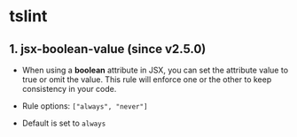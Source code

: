 # tslint

## 1. jsx-boolean-value (since v2.5.0)

- When using a **boolean** attribute in JSX, you can set the attribute value to true or omit the value. This rule will enforce one or the other to keep consistency in your code.

- Rule options: `["always", "never"]`

- Default is set to `always`